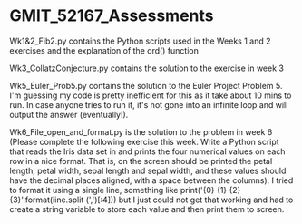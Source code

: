 # GMIT_52167_Assessments

Wk1&2_Fib2.py contains the Python scripts used in the Weeks 1 and 2 exercises and the explanation of the ord() function

Wk3_CollatzConjecture.py contains the solution to the exercise in week 3

Wk5_Euler_Prob5.py contains the solution to the Euler Project Problem 5. I'm guessing my code is pretty inefficient for this as it take about 10 mins to run. In case anyone tries to run it, it's not gone into an infinite loop and will output the answer (eventually!).

Wk6_File_open_and_format.py is the solution to the problem in week 6 (Please complete the following exercise this week. Write a Python script that reads the Iris data set in and prints the four numerical values on each row in a nice format. That is, on the screen should be printed the petal length, petal width, sepal length and sepal width, and these values should have the decimal places aligned, with a space between the columns). I tried to format it using a single line, something like print('{0} {1} {2} {3}'.format(line.split (',')[:4])) but I just could not get that working and had to create a string variable to store each value and then print them to screen.

